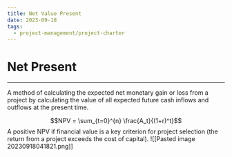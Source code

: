 ```yaml
---
title: Net Value Present
date: 2023-09-18
tags:
  - project-management/project-charter
---
```


# Net Present

---

A method of calculating the expected net monetary gain or loss from a project by calculating the value of all expected future cash inflows and outflows at the present time.

$$NPV = \sum_{t=0}^{n} \frac{A_t}{(1+r)^t}$$
A positive NPV if financial value is a key criterion for project selection (the return from a project exceeds the cost of capital).
![[Pasted image 20230918041821.png]]
